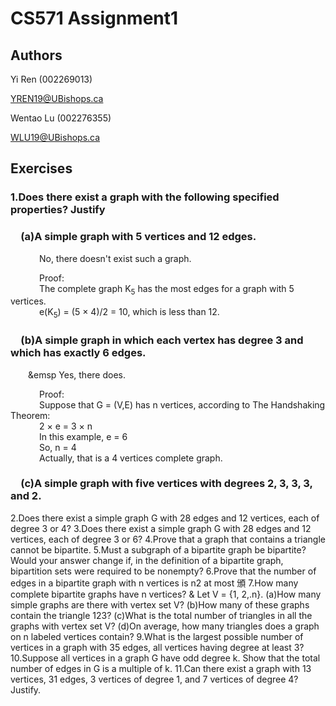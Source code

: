 # CS571 Assignment1

## Authors

Yi Ren  (002269013)

YREN19@UBishops.ca


Wentao Lu (002276355)

WLU19@UBishops.ca

## Exercises

### 1.Does there exist a graph with the following specified properties? Justify
### &emsp;(a)A simple graph with 5 vertices and 12 edges.
 
&emsp;&emsp;&emsp; No, there doesn't exist such a graph. 

&emsp;&emsp;&emsp; Proof:  
&emsp;&emsp;&emsp; The complete graph K<sub>5</sub> has the most edges for a graph with 5 vertices.  
&emsp;&emsp;&emsp; e(K<sub>5</sub>) = (5 $\times$ 4)/2 = 10, which is less than 12.
  
### &emsp;(b)A simple graph in which each vertex has degree 3 and which has exactly 6 edges.
&emsp;&emsp;&emsp Yes, there does.   

&emsp;&emsp;&emsp; Proof:  
&emsp;&emsp;&emsp; Suppose that G = (V,E) has n vertices, according to The Handshaking Theorem:  
&emsp;&emsp;&emsp; 2 $\times$ e = 3 $\times$ n   
&emsp;&emsp;&emsp; In this example, e = 6  
&emsp;&emsp;&emsp; So, n = 4  
&emsp;&emsp;&emsp; Actually, that is a 4 vertices complete graph.

### &emsp;(c)A simple graph with five vertices with degrees 2, 3, 3, 3, and 2.



2.Does there exist a simple graph G with 28 edges and 12 vertices, each of degree 3 or 4?
3.Does there exist a simple graph G with 28 edges and 12 vertices, each of degree 3 or 6?
4.Prove that a graph that contains a triangle cannot be bipartite.
5.Must a subgraph of a bipartite graph be bipartite? Would your answer change if, in the definition of a bipartite graph, bipartition sets were required to be nonempty?
6.Prove that the number of edges in a bipartite graph with n vertices is
n2
at most 頒
7.How many complete bipartite graphs have n vertices?
& Let V = {1, 2,.n}.
(a)How many simple graphs are there with vertex set V?
(b)How many of these graphs contain the triangle 123?
(c)What is the total number of triangles in all the graphs with vertex set V?
(d)On average, how many triangles does a graph on n labeled vertices contain?
9.What is the largest possible number of vertices in a graph with 35 edges, all vertices having degree at least 3?
10.Suppose all vertices in a graph G have odd degree k. Show that the total number of edges in G is a multiple of k.
11.Can there exist a graph with 13 vertices, 31 edges, 3 vertices of degree 1, and 7 vertices of degree 4? Justify.


